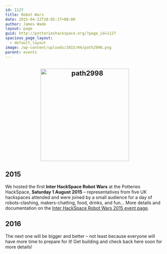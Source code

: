 ```yaml
---
id: 1127
title: Robot Wars
date: 2015-04-22T20:05:17+00:00
author: James Wade
layout: page
guid: http://potterieshackspace.org/?page_id=1127
spacious_page_layout:
  - default_layout
image: /wp-content/uploads/2015/04/path2998.png
parent: events
---
```

<h2 style="text-align: center;">
  <a href="http://potterieshackspace.org/wp-content/uploads/2015/04/path2998.png"><img class="alignnone size-full wp-image-1125" src="http://potterieshackspace.org/wp-content/uploads/2015/04/path2998.png" alt="path2998" width="280" height="293" /></a>
</h2>

## 2015

We hosted the first **Inter HackSpace Robot Wars** at the Potteries HackSpace, **Saturday 1 August 2015** &#8211; representatives from five UK hackspaces attended and were joined by a small audience for a day of robots-clashing, makers-chatting, food, drinks, and fun&#8230; More details and documentation on the [Inter HackSpace Robot Wars 2015 event page](http://potterieshackspace.org/events/robot-wars/inter-hackspace-robot-wars-2015/).

## 2016

The next one will be bigger and better &#8211; not least because everyone will have more time to prepare for it! Get building and check back here soon for more details!

&nbsp;

&nbsp;